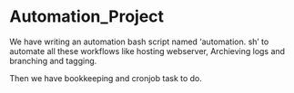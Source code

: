 # Automation_Project

We have writing an automation bash script named ‘automation. sh’ to automate all these workflows like hosting webserver, Archieving logs and branching and tagging.

Then we have bookkeeping and cronjob task to do.
